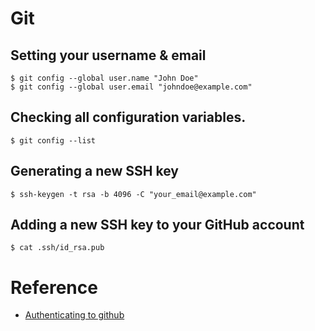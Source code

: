 # Git

## Setting your username & email 
```
$ git config --global user.name "John Doe"
$ git config --global user.email "johndoe@example.com"
```

## Checking all configuration variables.
```
$ git config --list
```

## Generating a new SSH key
```
$ ssh-keygen -t rsa -b 4096 -C "your_email@example.com"
```

## Adding a new SSH key to your GitHub account
```
$ cat .ssh/id_rsa.pub
```

# Reference

- [Authenticating to github](https://help.github.com/en/github/authenticating-to-github)